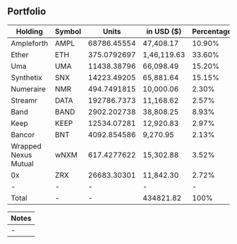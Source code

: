 ## Portfolio

| Holding              | Symbol | Units       | in USD ($)  | Percentage |
|----------------------|--------|-------------|-------------|------------|
| Ampleforth           | AMPL   | 68786.45554 | 47,408.17   | 10.90%     |
| Ether                | ETH    | 375.0792697 | 1,46,119.63 | 33.60%     |
| Uma                  | UMA    | 11438.38796 | 66,098.49   | 15.20%     |
| Synthetix            | SNX    | 14223.49205 | 65,881.64   | 15.15%     |
| Numeraire            | NMR    | 494.7491815 | 10,000.06   | 2.30%      |
| Streamr              | DATA   | 192786.7373 | 11,168.62   | 2.57%      |
| Band                 | BAND   | 2902.202738 | 38,808.25   | 8.93%      |
| Keep                 | KEEP   | 12534.07281 | 12,920.83   | 2.97%      |
| Bancor               | BNT    | 4092.854586 | 9,270.95    | 2.13%      |
| Wrapped Nexus Mutual | wNXM   | 617.4277622 | 15,302.88   | 3.52%      |
| 0x                   | ZRX    | 26683.30301 | 11,842.30   | 2.72%      |
| -                    | -      | -           | -           | -          |
| Total                | -      | -           | 434821.82   | 100%       |

|Notes|
|---|
|-|
